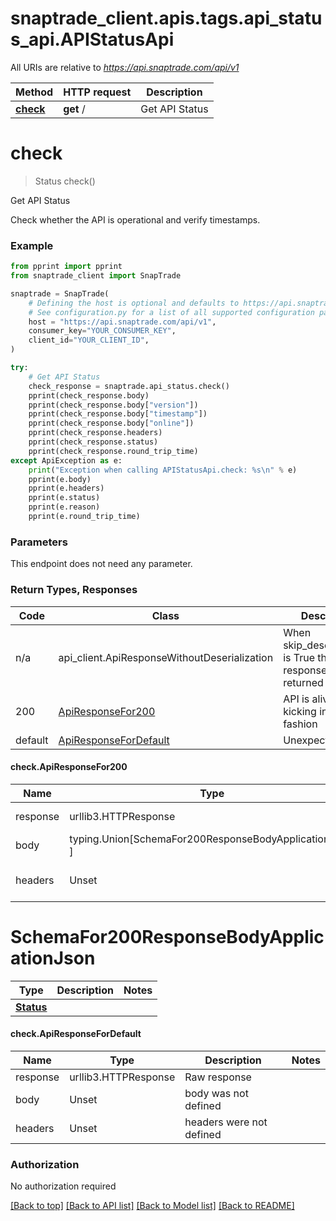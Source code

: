 <a name="__pageTop"></a>
# snaptrade_client.apis.tags.api_status_api.APIStatusApi

All URIs are relative to *https://api.snaptrade.com/api/v1*

Method | HTTP request | Description
------------- | ------------- | -------------
[**check**](#check) | **get** / | Get API Status

# **check**
<a name="check"></a>
> Status check()

Get API Status

Check whether the API is operational and verify timestamps.

### Example

```python
from pprint import pprint
from snaptrade_client import SnapTrade

snaptrade = SnapTrade(
    # Defining the host is optional and defaults to https://api.snaptrade.com/api/v1
    # See configuration.py for a list of all supported configuration parameters.
    host = "https://api.snaptrade.com/api/v1",
    consumer_key="YOUR_CONSUMER_KEY",
    client_id="YOUR_CLIENT_ID",
)

try:
    # Get API Status
    check_response = snaptrade.api_status.check()
    pprint(check_response.body)
    pprint(check_response.body["version"])
    pprint(check_response.body["timestamp"])
    pprint(check_response.body["online"])
    pprint(check_response.headers)
    pprint(check_response.status)
    pprint(check_response.round_trip_time)
except ApiException as e:
    print("Exception when calling APIStatusApi.check: %s\n" % e)
    pprint(e.body)
    pprint(e.headers)
    pprint(e.status)
    pprint(e.reason)
    pprint(e.round_trip_time)
```
### Parameters
This endpoint does not need any parameter.

### Return Types, Responses

Code | Class | Description
------------- | ------------- | -------------
n/a | api_client.ApiResponseWithoutDeserialization | When skip_deserialization is True this response is returned
200 | [ApiResponseFor200](#check.ApiResponseFor200) | API is alive and kicking in some fashion
default | [ApiResponseForDefault](#check.ApiResponseForDefault) | Unexpected error.

#### check.ApiResponseFor200
Name | Type | Description  | Notes
------------- | ------------- | ------------- | -------------
response | urllib3.HTTPResponse | Raw response |
body | typing.Union[SchemaFor200ResponseBodyApplicationJson, ] |  |
headers | Unset | headers were not defined |

# SchemaFor200ResponseBodyApplicationJson
Type | Description  | Notes
------------- | ------------- | -------------
[**Status**](../../models/Status.md) |  | 


#### check.ApiResponseForDefault
Name | Type | Description  | Notes
------------- | ------------- | ------------- | -------------
response | urllib3.HTTPResponse | Raw response |
body | Unset | body was not defined |
headers | Unset | headers were not defined |

### Authorization

No authorization required

[[Back to top]](#__pageTop) [[Back to API list]](../../../README.md#documentation-for-api-endpoints) [[Back to Model list]](../../../README.md#documentation-for-models) [[Back to README]](../../../README.md)

